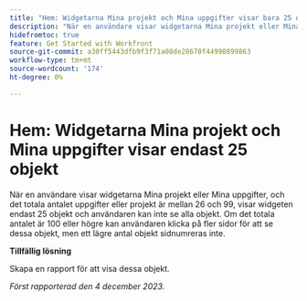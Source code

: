 ```yaml
---
title: "Hem: Widgetarna Mina projekt och Mina uppgifter visar bara 25 objekt"
description: "När en användare visar widgetarna Mina projekt eller Mina uppgifter, och det totala antalet uppgifter eller projekt är mellan 26 och 99, visar widgeten endast 25 objekt och användaren kan inte se alla objekt. Om det totala antalet är 100 eller högre kan användaren klicka på fler sidor för att se dessa objekt, men ett lägre antal objekt sidnumreras inte."
hidefromtoc: true
feature: Get Started with Workfront
source-git-commit: a30ff5443dfb9f3f71a08de28670f44990899863
workflow-type: tm+mt
source-wordcount: '174'
ht-degree: 0%

---
```



# Hem: Widgetarna Mina projekt och Mina uppgifter visar endast 25 objekt

När en användare visar widgetarna Mina projekt eller Mina uppgifter, och det totala antalet uppgifter eller projekt är mellan 26 och 99, visar widgeten endast 25 objekt och användaren kan inte se alla objekt. Om det totala antalet är 100 eller högre kan användaren klicka på fler sidor för att se dessa objekt, men ett lägre antal objekt sidnumreras inte.

**Tillfällig lösning**

Skapa en rapport för att visa dessa objekt.

_Först rapporterad den 4 december 2023._
